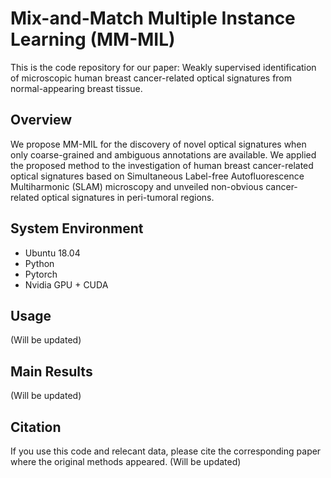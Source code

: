 # Mix-and-Match Multiple Instance Learning (MM-MIL)
This is the code repository for our paper: Weakly supervised identification of microscopic human breast cancer-related optical signatures from normal-appearing breast tissue.

## Overview
We propose MM-MIL for the discovery of novel optical signatures when only coarse-grained and ambiguous annotations are available. We applied the proposed method to the investigation of human breast cancer-related optical signatures based on Simultaneous Label-free Autofluorescence Multiharmonic (SLAM) microscopy and unveiled non-obvious cancer-related optical signatures in peri-tumoral regions.

## System Environment
* Ubuntu 18.04
* Python
* Pytorch
* Nvidia GPU + CUDA

## Usage
(Will be updated)

## Main Results
(Will be updated)

## Citation
If you use this code and relecant data, please cite the corresponding paper where the original methods appeared.
(Will be updated)
